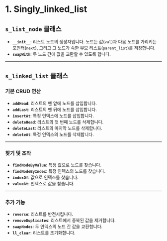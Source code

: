 # 1. Singly_linked_list

## `s_list_node` 클래스

- **`__init__`**: 리스트 노드의 생성자입니다. 노드는 값(`val`)과 다음 노드를 가리키는 포인터(`next`), 그리고 그 노드가 속한 부모 리스트(`parent_list`)를 저장합니다.
- **`swapWith`**: 두 노드 간에 값을 교환할 수 있도록 합니다.

---

## `s_linked_list` 클래스

### 기본 CRUD 연산

- **`addHead`**: 리스트의 맨 앞에 노드를 삽입합니다.
- **`addLast`**: 리스트의 맨 뒤에 노드를 삽입합니다.
- **`insertAt`**: 특정 인덱스에 노드를 삽입합니다.
- **`deleteHead`**: 리스트의 첫 번째 노드를 삭제합니다.
- **`deleteLast`**: 리스트의 마지막 노드를 삭제합니다.
- **`deleteAt`**: 특정 인덱스의 노드를 삭제합니다.

---

### 찾기 및 조작

- **`findNodeByValue`**: 특정 값으로 노드를 찾습니다.
- **`findNodeByIndex`**: 특정 인덱스의 노드를 찾습니다.
- **`indexOf`**: 값으로 인덱스를 찾습니다.
- **`valueAt`**: 인덱스로 값을 찾습니다.

---

### 추가 기능

- **`reverse`**: 리스트를 반전시킵니다.
- **`removeDuplicates`**: 리스트에서 중복된 값을 제거합니다.
- **`swapNodes`**: 두 인덱스의 노드 간 값을 교환합니다.
- **`ll_clear`**: 리스트를 초기화합니다.
